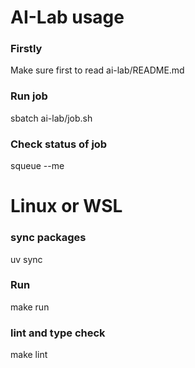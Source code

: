 # AI-Lab usage

### Firstly
Make sure first to read ai-lab/README.md

### Run job
sbatch ai-lab/job.sh

### Check status of job
squeue --me

# Linux or WSL

### sync packages
uv sync

### Run
make run

### lint and type check
make lint
